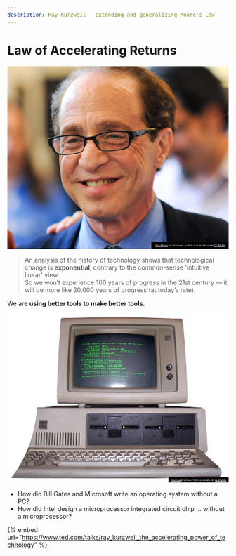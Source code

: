 ```yaml
---
description: Ray Kurzweil - extending and generalizing Moore's Law
---
```


# Law of Accelerating Returns

&#x20;

![](<../.gitbook/assets/image (3) (1).png>)

> An analysis of the history of technology shows that technological change is **exponential**, contrary to the common-sense 'intuitive linear' view. \
> So we won’t experience 100 years of progress in the 21st century — it will be more like 20,000 years of progress (at today’s rate).

We are **using better tools to make better tools.**

![](<../.gitbook/assets/image (6) (1) (1).png>)

* How did Bill Gates and Microsoft write an operating system without a PC?&#x20;
* How did Intel design a microprocessor integrated circuit chip … without a microprocessor?

{% embed url="https://www.ted.com/talks/ray_kurzweil_the_accelerating_power_of_technology" %}
